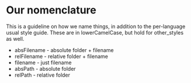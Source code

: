 # Our nomenclature
This is a guideline on how we name things, in addition to the per-language usual style guide.
These are in lowerCamelCase, but hold for other_styles as well.

* absFilename - absolute folder + filename
* relFilename - relative folder + filename
* filename - just filename
* absPath - absolute folder
* relPath - relative folder
